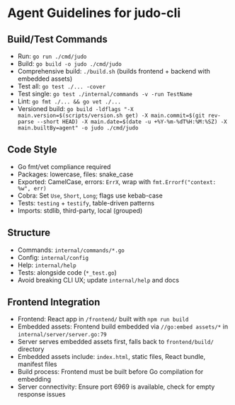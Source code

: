 # Agent Guidelines for judo-cli

## Build/Test Commands
- Run: `go run ./cmd/judo`
- Build: `go build -o judo ./cmd/judo`
- Comprehensive build: `./build.sh` (builds frontend + backend with embedded assets)
- Test all: `go test ./... -cover`
- Test single: `go test ./internal/commands -v -run TestName`
- Lint: `go fmt ./... && go vet ./...`
- Versioned build: `go build -ldflags "-X main.version=$(scripts/version.sh get) -X main.commit=$(git rev-parse --short HEAD) -X main.date=$(date -u +%Y-%m-%dT%H:%M:%SZ) -X main.builtBy=agent" -o judo ./cmd/judo`

## Code Style
- Go fmt/vet compliance required
- Packages: lowercase, files: snake_case
- Exported: CamelCase, errors: `ErrX`, wrap with `fmt.Errorf("context: %w", err)`
- Cobra: Set `Use`, `Short`, `Long`; flags use kebab-case
- Tests: `testing` + `testify`, table-driven patterns
- Imports: stdlib, third-party, local (grouped)

## Structure
- Commands: `internal/commands/*.go`
- Config: `internal/config` 
- Help: `internal/help`
- Tests: alongside code (`*_test.go`)
- Avoid breaking CLI UX; update `internal/help` and docs

## Frontend Integration
- Frontend: React app in `/frontend/` built with `npm run build`
- Embedded assets: Frontend build embedded via `//go:embed assets/*` in `internal/server/server.go:79`
- Server serves embedded assets first, falls back to `frontend/build/` directory
- Embedded assets include: `index.html`, static files, React bundle, manifest files
- Build process: Frontend must be built before Go compilation for embedding
- Server connectivity: Ensure port 6969 is available, check for empty response issues

